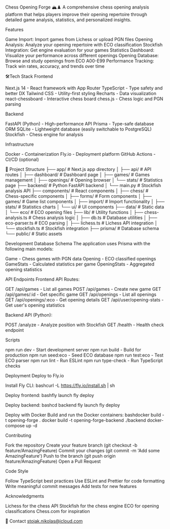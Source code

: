 Chess Opening Forge 🏔️♟️
A comprehensive chess opening analysis platform that helps players improve their opening repertoire through detailed game analysis, statistics, and personalized insights.

Features

Game Import: Import games from Lichess or upload PGN files
Opening Analysis: Analyze your opening repertoire with ECO classification
Stockfish Integration: Get engine evaluation for your games
Statistics Dashboard: Visualize your performance across different openings
Opening Database: Browse and study openings from ECO A00-E99
Performance Tracking: Track win rates, accuracy, and trends over time

🛠Tech Stack
Frontend

Next.js 14 - React framework with App Router
TypeScript - Type safety and better DX
Tailwind CSS - Utility-first styling
Recharts - Data visualization
react-chessboard - Interactive chess board
chess.js - Chess logic and PGN parsing

Backend

FastAPI (Python) - High-performance API
Prisma - Type-safe database ORM
SQLite - Lightweight database (easily switchable to PostgreSQL)
Stockfish - Chess engine for analysis

Infrastructure

Docker - Containerization
Fly.io - Deployment platform
GitHub Actions - CI/CD (optional)

📁 Project Structure
├── app/                    # Next.js app directory
│   ├── api/               # API routes
│   ├── dashboard/         # Dashboard page
│   ├── games/             # Games management
│   ├── openings/          # Opening browser
│   └── stats/             # Statistics page
├── backend/               # Python FastAPI backend
│   └── main.py           # Stockfish analysis API
├── components/            # React components
│   ├── chess/            # Chess-specific components
│   ├── forms/            # Form components
│   ├── games/            # Game list components
│   ├── import/           # Import functionality
│   ├── stats/            # Statistics charts
│   └── ui/               # UI components
├── data/                  # Static data
│   └── eco/              # ECO opening files
├── lib/                   # Utility functions
│   ├── chess-analysis.ts # Chess analysis logic
│   ├── db.ts             # Database utilities
│   ├── eco-parser.ts     # ECO parsing
│   ├── lichess.ts        # Lichess API integration
│   └── stockfish.ts      # Stockfish integration
├── prisma/                # Database schema
└── public/                # Static assets

Development
Database Schema
The application uses Prisma with the following main models:

Game - Chess games with PGN data
Opening - ECO classified openings
GameStats - Calculated statistics per game
OpeningStats - Aggregated opening statistics

API Endpoints
Frontend API Routes:

GET /api/games - List all games
POST /api/games - Create new game
GET /api/games/:id - Get specific game
GET /api/openings - List all openings
GET /api/openings/:eco - Get opening details
GET /api/user/opening-stats - Get user's opening statistics

Backend API (Python):

POST /analyze - Analyze position with Stockfish
GET /health - Health check endpoint

Scripts

npm run dev - Start development server
npm run build - Build for production
npm run seed:eco - Seed ECO database
npm run test:eco - Test ECO parser
npm run lint - Run ESLint
npm run type-check - Run TypeScript checks

Deployment
Deploy to Fly.io

Install Fly CLI:
bashcurl -L https://fly.io/install.sh | sh

Deploy frontend:
bashfly launch
fly deploy

Deploy backend:
bashcd backend
fly launch
fly deploy


Deploy with Docker
Build and run the Docker containers:
bashdocker build -t opening-forge .
docker build -t opening-forge-backend ./backend
docker-compose up -d


Contributing

Fork the repository
Create your feature branch (git checkout -b feature/AmazingFeature)
Commit your changes (git commit -m 'Add some AmazingFeature')
Push to the branch (git push origin feature/AmazingFeature)
Open a Pull Request

Code Style

Follow TypeScript best practices
Use ESLint and Prettier for code formatting
Write meaningful commit messages
Add tests for new features


Acknowledgments

Lichess for the chess API
Stockfish for the chess engine
ECO for opening classifications
Chess.com for inspiration

📧 Contact
stojak.nikolas@icloud.com
